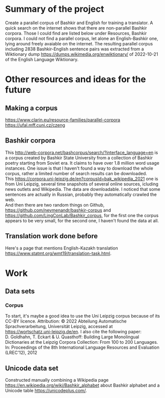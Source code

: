 # Summary of the project 

Create a parallel corpus of Bashkir and English for training a translator. A quick search on the internet shows that there are non-parallel Bashkir corpora. Those I could find are listed below under Resources, Bashkir corpora. I could not find a parallel corpus, let alone an English-Bashkir one, lying around freely avaiable on the internet.
The resulting parallel corpus including 2838 Bashkir-English sentence pairs was extracted from a Wiktionary dump https://dumps.wikimedia.org/enwiktionary/ of 2022-10-21 of the English Language Wiktionary.

# Other resources and ideas for the future

## Making a corpus  
https://www.clarin.eu/resource-families/parallel-corpora  
https://ufal.mff.cuni.cz/czeng

## Bashkir corpora  

This http://web-corpora.net/bashcorpus/search/?interface_language=en is a corpus created by Bashkir State University from a collection of Bashkir poetry starting from Soviet era. It claims to have over 1.8 million word usage instances. One issue is that I haven't found a way to download the whole corpus, rather a limited number of search results can be downloaded.  
This https://corpora.uni-leipzig.de/en?corpusId=bak_wikipedia_2021 one is from Uni Leipzig, several time snapshots of several online sources, icluding news outlets and Wikipedia. The data are downloadable. I noticed that some sentences are actually in Russian, probably they automatically crawled the web.  
And then there are two random things on Github, https://github.com/nevmenandr/bashkir-corpus and https://github.com/LingConLab/Bashkir_corpus, for the first one the corpus appears to be very small, for the second one, I haven't found the data at all.

## Translation work done before

Here's a page that mentions English-Kazakh translation https://www.statmt.org/wmt19/translation-task.html.

# Work

## Data sets

### Corpus
To start, it's maybe a good idea to use the Uni Leipzig corpus because of its CC-BY licence.
Attribution: © 2022 Abteilung Automatische Sprachverarbeitung, Universität Leipzig, accessed at https://wortschatz.uni-leipzig.de/en.
I also cite the following paper:  
D. Goldhahn, T. Eckart & U. Quasthoff: Building Large Monolingual Dictionaries at the Leipzig Corpora Collection: From 100 to 200 Languages.
In: Proceedings of the 8th International Language Resources and Evaluation (LREC'12), 2012

## Unicode data set
Constructed manually combining a Wikipedia page https://en.wikipedia.org/wiki/Bashkir_alphabet about Bashkir alphabet and a Unicode table https://unicodeplus.com/.
